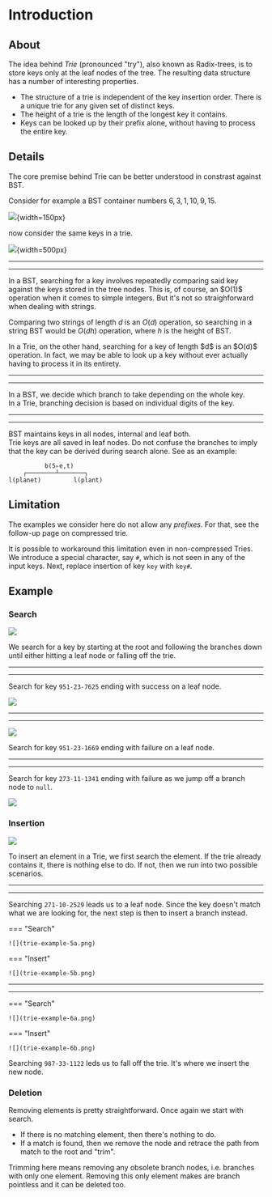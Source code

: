 # Introduction

<style>
.md-logo img {
  content: url('/data-structures/trie/logo.png');
}

:root [data-md-color-scheme=slate] .md-logo img  {
  content: url('/data-structures/trie/logo.png');
}
</style>

## About

The idea behind _Trie_ (pronounced "try"), also known as Radix-trees, is to store keys only at the leaf nodes of the tree. The resulting data structure has a number of interesting properties.

- The structure of a trie is independent of the key insertion order. There is a unique trie for any given set of distinct keys.
- The height of a trie is the length of the longest key it contains.
- Keys can be looked up by their prefix alone, without having to process the entire key.

## Details

The core premise behind Trie can be better understood in constrast against BST.

Consider for example a BST container numbers $6, 3, 1, 10, 9, 15$.

![](bst-6-3-1-10-9-15.png){width=150px}

now consider the same keys in a trie.

![](trie-6-3-1-10-9-15.png){width=500px}

<div markdown class="grid">

<hr>

<hr>

<div markdown>
In a BST, searching for a key involves repeatedly comparing said key against the keys stored in the tree nodes. This is, of course, an $O(1)$ operation when it comes to simple integers. But it's not so straighforward when dealing with strings.

Comparing two strings of length $d$ is an $O(d)$ operation, so searching in a string BST would be $O(dh)$ operation, where $h$ is the height of BST.

</div>

<div markdown>
In a Trie, on the other hand, searching for a key of length $d$ is an $O(d)$ operation. In fact, we may be able to look up a key without ever actually having to process it in its entirety.
</div>

<hr>

<hr>

<div markdown>
In a BST, we decide which branch to take depending on the whole key.
</div>

<div markdown>
In a Trie, branching decision is based on individual digits of the key.
</div>

<hr>

<hr>

<div markdown>
BST maintains keys in all nodes, internal and leaf both.
</div>

<div markdown>
Trie keys are all saved in leaf nodes. Do not confuse the branches to imply that the key can be derived during search alone. See as an example:

```
          b(5▹e,t)
    ┌────────┴───────┐
l(planet)         l(plant)
```

</div>

</div>

## Limitation

The examples we consider here do not allow any _prefixes_. For that, see the follow-up page on compressed trie.

It is possible to workaround this limitation even in non-compressed Tries. We introduce a special character, say `#`, which is not seen in any of the input keys. Next, replace insertion of key `key` with `key#`.

## Example

### Search

<div markdown class="grid">

![](trie-example-1.png)

We search for a key by starting at the root and following the branches down until either hitting a leaf node or falling off the trie.

<hr>

<hr>

Search for key `951-23-7625` ending with success on a leaf node.

![](trie-example-2.png)

<hr>

<hr>

![](trie-example-3.png)

Search for key `951-23-1669` ending with failure on a leaf node.

<hr>

<hr>

Search for key `273-11-1341` ending with failure as we jump off a branch node to `null`.

![](trie-example-4.png)

</div>

### Insertion

<div markdown class="grid">

![](trie-example-1.png)

To insert an element in a Trie, we first search the element. If the trie already contains it, there is nothing else to do. If not, then we run into two possible scenarios.

<hr>

<hr>

<div markdown>

Searching `271-10-2529` leads us to a leaf node. Since the key doesn't match what we are looking for, the next step is then to insert a branch instead.

</div>

<div markdown>

=== "Search"

    ![](trie-example-5a.png)

=== "Insert"

    ![](trie-example-5b.png)

</div>

<hr>

<hr>

<div markdown>

=== "Search"

    ![](trie-example-6a.png)

=== "Insert"

    ![](trie-example-6b.png)

</div>

<div markdown>

Searching `987-33-1122` leds us to fall off the trie. It's where we insert the new node.

</div>

</div>

### Deletion

Removing elements is pretty straightforward. Once again we start with search.

- If there is no matching element, then there's nothing to do.
- If a match is found, then we remove the node and retrace the path from match to the root and "trim".

Trimming here means removing any obsolete branch nodes, i.e. branches with only one element. Removing this only element makes are branch pointless and it can be deleted too.
